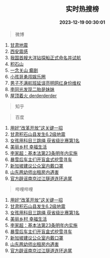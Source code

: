 <div align="center"><h2>实时热搜榜</h2><h4>2023-12-19 00:30:01</h4></div>

> 微博  

1. [甘肃地震](https://s.weibo.com/weibo?q=%E7%94%98%E8%82%83%E5%9C%B0%E9%9C%87&t=31&band_rank=1&Refer=top)<br />
2. [西安震感](https://s.weibo.com/weibo?q=%E8%A5%BF%E5%AE%89%E9%9C%87%E6%84%9F&t=31&band_rank=2&Refer=top)<br />
3. [我国首艘大洋钻探船正式命名并试航](https://s.weibo.com/weibo?q=%23%E6%88%91%E5%9B%BD%E9%A6%96%E8%89%98%E5%A4%A7%E6%B4%8B%E9%92%BB%E6%8E%A2%E8%88%B9%E6%AD%A3%E5%BC%8F%E5%91%BD%E5%90%8D%E5%B9%B6%E8%AF%95%E8%88%AA%23&t=31&band_rank=3&Refer=top)<br />
4. [积石山](https://s.weibo.com/weibo?q=%E7%A7%AF%E7%9F%B3%E5%B1%B1&t=31&band_rank=4&Refer=top)<br />
5. [一念关山 癫剧](https://s.weibo.com/weibo?q=%E4%B8%80%E5%BF%B5%E5%85%B3%E5%B1%B1%20%E7%99%AB%E5%89%A7&t=31&band_rank=5&Refer=top)<br />
6. [小孩哥勇闯娱乐圈](https://s.weibo.com/weibo?q=%E5%B0%8F%E5%AD%A9%E5%93%A5%E5%8B%87%E9%97%AF%E5%A8%B1%E4%B9%90%E5%9C%88&t=31&band_rank=6&Refer=top)<br />
7. [男子不满航班延误亮明网红身份维权](https://s.weibo.com/weibo?q=%23%E7%94%B7%E5%AD%90%E4%B8%8D%E6%BB%A1%E8%88%AA%E7%8F%AD%E5%BB%B6%E8%AF%AF%E4%BA%AE%E6%98%8E%E7%BD%91%E7%BA%A2%E8%BA%AB%E4%BB%BD%E7%BB%B4%E6%9D%83%23&t=31&band_rank=7&Refer=top)<br />
8. [李同光发现二胎是妹妹](https://s.weibo.com/weibo?q=%E6%9D%8E%E5%90%8C%E5%85%89%E5%8F%91%E7%8E%B0%E4%BA%8C%E8%83%8E%E6%98%AF%E5%A6%B9%E5%A6%B9&t=31&band_rank=8&Refer=top)<br />
9. [屋顶着火 derderderder](https://s.weibo.com/weibo?q=%E5%B1%8B%E9%A1%B6%E7%9D%80%E7%81%AB%20derderderder&t=31&band_rank=9&Refer=top)<br />

> 知乎  


> 百度  

1. [用好“改革开放”这关键一招](https://www.baidu.com/s?wd=%E7%94%A8%E5%A5%BD%E2%80%9C%E6%94%B9%E9%9D%A9%E5%BC%80%E6%94%BE%E2%80%9D%E8%BF%99%E5%85%B3%E9%94%AE%E4%B8%80%E6%8B%9B&sa=fyb_news&rsv_dl=fyb_news)<br />
2. [甘肃积石山县发生6.2级地震](https://www.baidu.com/s?wd=%E7%94%98%E8%82%83%E7%A7%AF%E7%9F%B3%E5%B1%B1%E5%8E%BF%E5%8F%91%E7%94%9F6.2%E7%BA%A7%E5%9C%B0%E9%9C%87&sa=fyb_news&rsv_dl=fyb_news)<br />
3. [女孩用科目三跳绳 获省级比赛第1名](https://www.baidu.com/s?wd=%E5%A5%B3%E5%AD%A9%E7%94%A8%E7%A7%91%E7%9B%AE%E4%B8%89%E8%B7%B3%E7%BB%B3+%E8%8E%B7%E7%9C%81%E7%BA%A7%E6%AF%94%E8%B5%9B%E7%AC%AC1%E5%90%8D&sa=fyb_news&rsv_dl=fyb_news)<br />
4. [美丽乡村 幸福生活](https://www.baidu.com/s?wd=%E7%BE%8E%E4%B8%BD%E4%B9%A1%E6%9D%91+%E5%B9%B8%E7%A6%8F%E7%94%9F%E6%B4%BB&sa=fyb_news&rsv_dl=fyb_news)<br />
5. [李家超：基本法第23条明年内实施](https://www.baidu.com/s?wd=%E6%9D%8E%E5%AE%B6%E8%B6%85%EF%BC%9A%E5%9F%BA%E6%9C%AC%E6%B3%95%E7%AC%AC23%E6%9D%A1%E6%98%8E%E5%B9%B4%E5%86%85%E5%AE%9E%E6%96%BD&sa=fyb_news&rsv_dl=fyb_news)<br />
6. [暴雪后车主们开盲盒式挖雪寻车](https://www.baidu.com/s?wd=%E6%9A%B4%E9%9B%AA%E5%90%8E%E8%BD%A6%E4%B8%BB%E4%BB%AC%E5%BC%80%E7%9B%B2%E7%9B%92%E5%BC%8F%E6%8C%96%E9%9B%AA%E5%AF%BB%E8%BD%A6&sa=fyb_news&rsv_dl=fyb_news)<br />
7. [新加坡建议公众室内戴口罩](https://www.baidu.com/s?wd=%E6%96%B0%E5%8A%A0%E5%9D%A1%E5%BB%BA%E8%AE%AE%E5%85%AC%E4%BC%97%E5%AE%A4%E5%86%85%E6%88%B4%E5%8F%A3%E7%BD%A9&sa=fyb_news&rsv_dl=fyb_news)<br />
8. [山东两幼师出租房内遇害](https://www.baidu.com/s?wd=%E5%B1%B1%E4%B8%9C%E4%B8%A4%E5%B9%BC%E5%B8%88%E5%87%BA%E7%A7%9F%E6%88%BF%E5%86%85%E9%81%87%E5%AE%B3&sa=fyb_news&rsv_dl=fyb_news)<br />
9. [官方辟谣南京过江隧道连环追尾](https://www.baidu.com/s?wd=%E5%AE%98%E6%96%B9%E8%BE%9F%E8%B0%A3%E5%8D%97%E4%BA%AC%E8%BF%87%E6%B1%9F%E9%9A%A7%E9%81%93%E8%BF%9E%E7%8E%AF%E8%BF%BD%E5%B0%BE&sa=fyb_news&rsv_dl=fyb_news)<br />

> 哔哩哔哩  

1. [用好“改革开放”这关键一招](https://www.baidu.com/s?wd=%E7%94%A8%E5%A5%BD%E2%80%9C%E6%94%B9%E9%9D%A9%E5%BC%80%E6%94%BE%E2%80%9D%E8%BF%99%E5%85%B3%E9%94%AE%E4%B8%80%E6%8B%9B&sa=fyb_news&rsv_dl=fyb_news)<br />
2. [甘肃积石山县发生6.2级地震](https://www.baidu.com/s?wd=%E7%94%98%E8%82%83%E7%A7%AF%E7%9F%B3%E5%B1%B1%E5%8E%BF%E5%8F%91%E7%94%9F6.2%E7%BA%A7%E5%9C%B0%E9%9C%87&sa=fyb_news&rsv_dl=fyb_news)<br />
3. [女孩用科目三跳绳 获省级比赛第1名](https://www.baidu.com/s?wd=%E5%A5%B3%E5%AD%A9%E7%94%A8%E7%A7%91%E7%9B%AE%E4%B8%89%E8%B7%B3%E7%BB%B3+%E8%8E%B7%E7%9C%81%E7%BA%A7%E6%AF%94%E8%B5%9B%E7%AC%AC1%E5%90%8D&sa=fyb_news&rsv_dl=fyb_news)<br />
4. [美丽乡村 幸福生活](https://www.baidu.com/s?wd=%E7%BE%8E%E4%B8%BD%E4%B9%A1%E6%9D%91+%E5%B9%B8%E7%A6%8F%E7%94%9F%E6%B4%BB&sa=fyb_news&rsv_dl=fyb_news)<br />
5. [李家超：基本法第23条明年内实施](https://www.baidu.com/s?wd=%E6%9D%8E%E5%AE%B6%E8%B6%85%EF%BC%9A%E5%9F%BA%E6%9C%AC%E6%B3%95%E7%AC%AC23%E6%9D%A1%E6%98%8E%E5%B9%B4%E5%86%85%E5%AE%9E%E6%96%BD&sa=fyb_news&rsv_dl=fyb_news)<br />
6. [暴雪后车主们开盲盒式挖雪寻车](https://www.baidu.com/s?wd=%E6%9A%B4%E9%9B%AA%E5%90%8E%E8%BD%A6%E4%B8%BB%E4%BB%AC%E5%BC%80%E7%9B%B2%E7%9B%92%E5%BC%8F%E6%8C%96%E9%9B%AA%E5%AF%BB%E8%BD%A6&sa=fyb_news&rsv_dl=fyb_news)<br />
7. [新加坡建议公众室内戴口罩](https://www.baidu.com/s?wd=%E6%96%B0%E5%8A%A0%E5%9D%A1%E5%BB%BA%E8%AE%AE%E5%85%AC%E4%BC%97%E5%AE%A4%E5%86%85%E6%88%B4%E5%8F%A3%E7%BD%A9&sa=fyb_news&rsv_dl=fyb_news)<br />
8. [山东两幼师出租房内遇害](https://www.baidu.com/s?wd=%E5%B1%B1%E4%B8%9C%E4%B8%A4%E5%B9%BC%E5%B8%88%E5%87%BA%E7%A7%9F%E6%88%BF%E5%86%85%E9%81%87%E5%AE%B3&sa=fyb_news&rsv_dl=fyb_news)<br />
9. [官方辟谣南京过江隧道连环追尾](https://www.baidu.com/s?wd=%E5%AE%98%E6%96%B9%E8%BE%9F%E8%B0%A3%E5%8D%97%E4%BA%AC%E8%BF%87%E6%B1%9F%E9%9A%A7%E9%81%93%E8%BF%9E%E7%8E%AF%E8%BF%BD%E5%B0%BE&sa=fyb_news&rsv_dl=fyb_news)<br />
